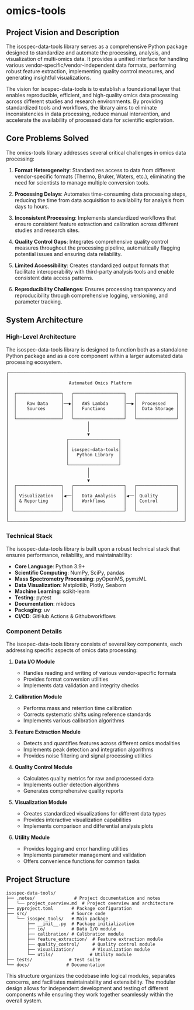 # omics-tools

## Project Vision and Description

The isospec-data-tools library serves as a comprehensive Python package designed to standardize and automate the processing, analysis, and visualization of multi-omics data. It provides a unified interface for handling various vendor-specific/vendor-independent data formats, performing robust feature extraction, implementing quality control measures, and generating insightful visualizations.

The vision for isospec-data-tools is to establish a foundational layer that enables reproducible, efficient, and high-quality omics data processing across different studies and research environments. By providing standardized tools and workflows, the library aims to eliminate inconsistencies in data processing, reduce manual intervention, and accelerate the availability of processed data for scientific exploration.

## Core Problems Solved

The omics-tools library addresses several critical challenges in omics data processing:

1. **Format Heterogeneity**: Standardizes access to data from different vendor-specific formats (Thermo, Bruker, Waters, etc.), eliminating the need for scientists to manage multiple conversion tools.

2. **Processing Delays**: Automates time-consuming data processing steps, reducing the time from data acquisition to availability for analysis from days to hours.

3. **Inconsistent Processing**: Implements standardized workflows that ensure consistent feature extraction and calibration across different studies and research sites.

4. **Quality Control Gaps**: Integrates comprehensive quality control measures throughout the processing pipeline, automatically flagging potential issues and ensuring data reliability.

5. **Limited Accessibility**: Creates standardized output formats that facilitate interoperability with third-party analysis tools and enable consistent data access patterns.

6. **Reproducibility Challenges**: Ensures processing transparency and reproducibility through comprehensive logging, versioning, and parameter tracking.

## System Architecture

### High-Level Architecture

The isospec-data-tools library is designed to function both as a standalone Python package and as a core component within a larger automated data processing ecosystem.

```
┌───────────────────────────────────────────────────────────────────┐
│                                                                   │
│                       Automated Omics Platform                    │
│                                                                   │
│  ┌─────────────────┐   ┌───────────────────┐   ┌───────────────┐  │
│  │                 │   │                   │   │               │  │
│  │    Raw Data     │──▶│   AWS Lambda      │──▶│  Processed    │  │
│  │    Sources      │   │   Functions       │   │  Data Storage │  │
│  │                 │   │                   │   │               │  │
│  └─────────────────┘   └───────────────────┘   └───────────────┘  │
│                              │                                    │
│                              │                                    │
│                              ▼                                    │
│                      ┌───────────────────┐                        │
│                      │                   │                        │
│                      │ isospec-data-tools│                        │
│                      │   Python Library  │                        │
│                      │                   │                        │
│                      └───────────────────┘                        │
│                              │                                    │
│                              │                                    │
│                              ▼                                    │
│  ┌─────────────────┐   ┌───────────────────┐   ┌───────────────┐  │
│  │                 │   │                   │   │               │  │
│  │ Visualization   │◀──│   Data Analysis   │◀──│ Quality       │  │
│  │ & Reporting     │   │   Workflows       │   │ Control       │  │
│  │                 │   │                   │   │               │  │
│  └─────────────────┘   └───────────────────┘   └───────────────┘  │
│                                                                   │
└───────────────────────────────────────────────────────────────────┘
```

### Technical Stack

The isospec-data-tools library is built upon a robust technical stack that ensures performance, reliability, and maintainability:

- **Core Language**: Python 3.9+
- **Scientific Computing**: NumPy, SciPy, pandas
- **Mass Spectrometry Processing**: pyOpenMS, pymzML
- **Data Visualization**: Matplotlib, Plotly, Seaborn
- **Machine Learning**: scikit-learn
- **Testing**: pytest
- **Documentation**: mkdocs
- **Packaging**: uv
- **CI/CD**: GitHub Actions & Githubworkflows

### Component Details

The isospec-data-tools library consists of several key components, each addressing specific aspects of omics data processing:

1. **Data I/O Module**

   - Handles reading and writing of various vendor-specific formats
   - Provides format conversion utilities
   - Implements data validation and integrity checks

2. **Calibration Module**

   - Performs mass and retention time calibration
   - Corrects systematic shifts using reference standards
   - Implements various calibration algorithms

3. **Feature Extraction Module**

   - Detects and quantifies features across different omics modalities
   - Implements peak detection and integration algorithms
   - Provides noise filtering and signal processing utilities

4. **Quality Control Module**

   - Calculates quality metrics for raw and processed data
   - Implements outlier detection algorithms
   - Generates comprehensive quality reports

5. **Visualization Module**

   - Creates standardized visualizations for different data types
   - Provides interactive visualization capabilities
   - Implements comparison and differential analysis plots

6. **Utility Module**
   - Provides logging and error handling utilities
   - Implements parameter management and validation
   - Offers convenience functions for common tasks

## Project Structure

```
isospec-data-tools/
├── .notes/               # Project documentation and notes
│   └── project_overview.md  # Project overview and architecture
├── pyproject.toml       # Package configuration
├── src/                 # Source code
│   └── isospec_tools/   # Main package
│       ├── __init__.py  # Package initialization
│       ├── io/          # Data I/O module
│       ├── calibration/ # Calibration module
│       ├── feature_extraction/  # Feature extraction module
│       ├── quality_control/     # Quality control module
│       ├── visualization/       # Visualization module
│       └── utils/              # Utility module
├── tests/              # Test suite
└── docs/              # Documentation
```

This structure organizes the codebase into logical modules, separates concerns, and facilitates maintainability and extensibility. The modular design allows for independent development and testing of different components while ensuring they work together seamlessly within the overall system.

